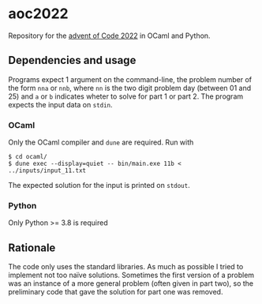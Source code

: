 # aoc2022
Repository for the [advent of Code 2022](https://adventofcode.com/2022) in OCaml and Python.

## Dependencies and usage

Programs expect 1 argument on the command-line, the problem number of
the form `nna` or `nnb`, where `nn` is the two digit problem day
(between 01 and 25) and `a` or `b` indicates wheter to solve for part
1 or part 2. The program expects the input data on `stdin`.

### OCaml
Only the OCaml compiler and `dune` are required. Run with
```
$ cd ocaml/
$ dune exec --display=quiet -- bin/main.exe 11b < ../inputs/input_11.txt
```
The expected solution for the input is printed on `stdout`.

### Python
Only Python >= 3.8 is required

## Rationale

The code only uses the standard libraries. As much as possible I tried
to implement not too naïve solutions. Sometimes the first version of a
problem was an instance of a more general problem (often given in part
two), so the preliminary code that gave the solution for part one was
removed.
